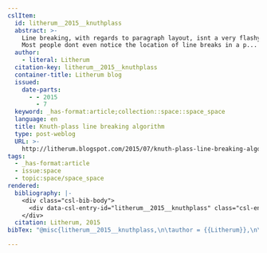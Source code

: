 ```yaml
---
cslItem:
  id: litherum__2015__knuthplass
  abstract: >-
    Line breaking, with regards to paragraph layout, isnt a very flashy topic.
    Most people dont even notice the location of line breaks in a p...
  author:
    - literal: Litherum
  citation-key: litherum__2015__knuthplass
  container-title: Litherum blog
  issued:
    date-parts:
      - - 2015
        - 7
  keyword: _has-format:article;collection::space::space_space
  language: en
  title: Knuth-plass line breaking algorithm
  type: post-weblog
  URL: >-
    http://litherum.blogspot.com/2015/07/knuth-plass-line-breaking-algorithm.html
tags:
  - _has-format:article
  - issue:space
  - topic:space/space_space
rendered:
  bibliography: |-
    <div class="csl-bib-body">
      <div data-csl-entry-id="litherum__2015__knuthplass" class="csl-entry">Litherum 2015 “Knuth-plass line breaking algorithm,” <i>Litherum blog</i>, July. Available at: <a href='http://litherum.blogspot.com/2015/07/knuth-plass-line-breaking-algorithm.html.'>http://litherum.blogspot.com/2015/07/knuth-plass-line-breaking-algorithm.html.</a></div>
    </div>
  citation: Litherum, 2015
bibTex: "@misc{litherum__2015__knuthplass,\n\tauthor = {{Litherum}},\n\tyear = {2015},\n\tmonth = {7},\n\ttitle = {Knuth-plass line breaking algorithm},\n\thowpublished = {http://litherum.blogspot.com/2015/07/knuth-plass-line-breaking-algorithm.html},\n}\n\n"

---
```


